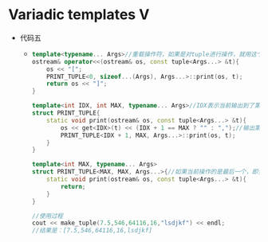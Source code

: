# Variadic templates V

- 代码五

  - ```cpp
    template<typename... Args>//重载操作符，如果是对tuple进行操作，就用这个
    ostream& operator<<(ostream& os, const tuple<Args...> &t){
        os << "[";
        PRINT_TUPLE<0, sizeof...(Args), Args...>::print(os, t);
        return os << "]"; 
    }
    
    template<int IDX, int MAX, typename... Args>//IDX表示当前输出到了第几个，MAX表示tuple的长度
    struct PRINT_TUPLE{
        static void print(ostream& os, const tuple<Args...> &t){
            os << get<IDX>(t) << (IDX + 1 == MAX ? "" : ",");//输出第几个字符，get应该是tuple的专用函数
            PRINT_TUPLE<IDX + 1, MAX, Args...>::print(os, t);
        }
    }
    
    template<int MAX, typename... Args>
    struct PRINT_TUPLE<MAX, MAX, Args...>{//如果当前操作的是最后一个，即全部都输出完了，就return
        static void print(ostream& os, const tuple<Args...> &t){
            return;
        }
    }
    
    //使用过程
    cout << make_tuple(7.5,546,64116,16,"lsdjkf") << endl;
    //结果是：[7.5,546,64116,16,lsdjkf]
    ```

